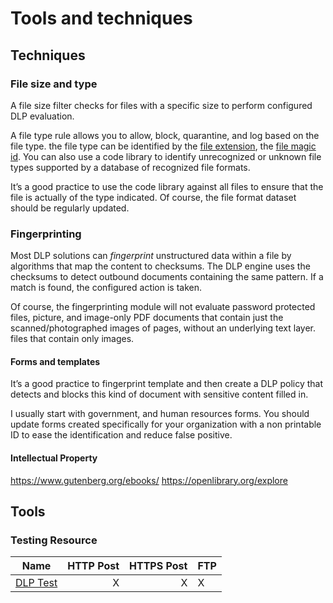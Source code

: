 # Tools and techniques

## Techniques


### File size and type

A file size filter checks for files with a specific size to perform configured DLP evaluation.

A file type rule allows you to allow, block, quarantine, and log based on the file type. the file type can be identified by the [file extension](https://file-extension.net/seeker/), the [file magic id](https://en.wikipedia.org/wiki/List_of_file_signatures). You can also use a code library to identify unrecognized or unknown file types supported by a database of recognized file formats.

It’s a good practice to use the code library against all files to ensure that the file is actually of the type indicated. Of course, the file format dataset should be regularly updated.

### Fingerprinting
Most DLP solutions can _fingerprint_ unstructured data within a file by algorithms that map the content to checksums. The DLP engine uses the checksums to detect outbound documents containing the same pattern. If a match is found, the configured action is taken. 

Of course, the fingerprinting module will not evaluate password protected files, picture, and image-only PDF documents that contain just the scanned/photographed images of pages, without an underlying text layer.
files that contain only images.

#### Forms and templates
It’s a good practice to fingerprint template and then create a DLP policy that detects and blocks this kind of document with sensitive content filled in. 

I usually start with government, and human resources forms. You should update forms created specifically for your organization with a non printable ID to ease the identification and reduce false positive.

#### Intellectual Property

https://www.gutenberg.org/ebooks/
https://openlibrary.org/explore

## Tools

### Testing Resource 

| Name   | HTTP Post | HTTPS Post | FTP |
|----------|--:|--:|--|
|[DLP Test](https://dlptest.com/)| X | X | X |

